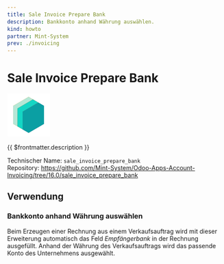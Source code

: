 ```yaml
---
title: Sale Invoice Prepare Bank
description: Bankkonto anhand Währung auswählen.
kind: howto
partner: Mint-System
prev: ./invoicing
---
```

# Sale Invoice Prepare Bank

![icon_oms_box](attachments/icons_odoo_mint_system.png)

{{ $frontmatter.description }}

Technischer Name: `sale_invoice_prepare_bank`\
Repository: <https://github.com/Mint-System/Odoo-Apps-Account-Invoicing/tree/16.0/sale_invoice_prepare_bank>

## Verwendung

### Bankkonto anhand Währung auswählen

Beim Erzeugen einer Rechnung aus einem Verkaufsauftrag wird mit dieser Erweiterung automatisch das Feld *Empfängerbank* in der Rechnung ausgefüllt. Anhand der Währung des Verkaufsauftrags wird das passende Konto des Unternehmens ausgewählt.

